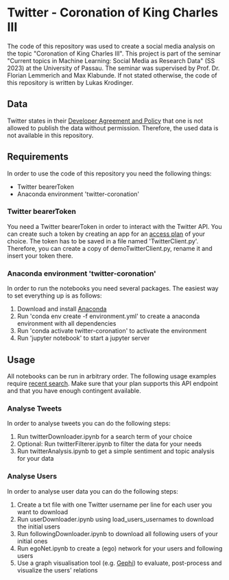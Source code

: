 # Twitter - Coronation of King Charles III
The code of this repository was used to create a social media analysis on the topic "Coronation of King Charles III".
This project is part of the seminar "Current topics in Machine Learning: Social Media as Research Data" (SS 2023) at the University of Passau.
The seminar was supervised by Prof. Dr. Florian Lemmerich and Max Klabunde.
If not stated otherwise, the code of this repository is written by Lukas Krodinger.

## Data
Twitter states in their [Developer Agreement and Policy](https://developer.twitter.com/en/developer-terms/agreement-and-policy) that one is not allowed to publish the data without permission. Therefore, the used data is not available in this repository.

## Requirements
In order to use the code of this repository you need the following things:
- Twitter bearerToken
- Anaconda environment 'twitter-coronation'

### Twitter bearerToken
You need a Twitter bearerToken in order to interact with the Twitter API.
You can create such a token by creating an app for an [access plan](https://developer.twitter.com/en) of your choice.
The token has to be saved in a file named 'TwitterClient.py'. Therefore, you can create a copy of demoTwitterClient.py, rename it and insert your token there.

### Anaconda environment 'twitter-coronation'
In order to run the notebooks you need several packages. The easiest way to set everything up is as follows:
1. Download and install [Anaconda](https://www.anaconda.com/download)
2. Run 'conda env create -f environment.yml' to create a anaconda environment with all dependencies
3. Run 'conda activate twitter-coronation' to activate the environment
4. Run 'jupyter notebook' to start a jupyter server

## Usage
All notebooks can be run in arbitrary order.
The following usage examples require [recent search](https://developer.twitter.com/en/docs/twitter-api/tweets/search/api-reference/get-tweets-search-recent). Make sure that your plan supports this API endpoint and that you have enough contingent available.

### Analyse Tweets
In order to analyse tweets you can do the following steps:
1. Run twitterDownloader.ipynb for a search term of your choice
2. Optional: Run twitterFilterer.ipynb to filter the data for your needs
3. Run twitterAnalysis.ipynb to get a simple sentiment and topic analysis for your data

### Analyse Users
In order to analyse user data you can do the following steps:
1. Create a txt file with one Twitter username per line for each user you want to download
2. Run userDownloader.ipynb using load_users_usernames to download the initial users
3. Run followingDownloader.ipynb to download all following users of your initial ones
4. Run egoNet.ipynb to create a (ego) network for your users and following users
5. Use a graph visualisation tool (e.g. [Gephi](https://gephi.org/)) to evaluate, post-process and visualize the users' relations
